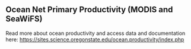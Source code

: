 ## Ocean Net Primary Productivity (MODIS and SeaWiFS)

Read more about ocean productivity and access data and documentation here: <https://sites.science.oregonstate.edu/ocean.productivity/index.php>
